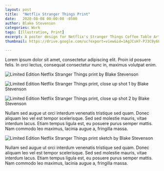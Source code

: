 ```yaml
---
layout: post
title:  "Netflix Stranger Things Print"
date:   2020-08-08 00:00:08 -0500
author: Blake Stevenson
categories: Work
tags: [Illustration, Print]
excerpt: A poster design for Netflix's Stranger Things Coffee Table Artbook
thumbnail: https://drive.google.com/uc?export=view&id=1AgJCsH7-PJ3C9y6FFqfKVLvDpYuk8MQZ 

---
```


Lorem ipsum dolor sit amet, consectetur adipiscing elit. Proin id posuere felis. In orci lectus, consequat consectetur nunc in, maximus volutpat enim.

![Limited Edition Netflix Stranger Things print by Blake Stevenson](https://drive.google.com/uc?export=view&id=1a0epXcpt3TvR5MyzsFbV03Qe8IaZRjiW)

![Limited Edition Netflix Stranger Things print, close up shot 1 by Blake Stevenson](https://drive.google.com/uc?export=view&id=1SYgNDcxR1f0n6mqZ5sTb60WUaXd13Sgc)

![Limited Edition Netflix Stranger Things print, close up shot 2 by Blake Stevenson](https://drive.google.com/uc?export=view&id=1jwXbY3ZkDkNEAeHcPp3QVhrY8vrvatk-)

Nullam sed augue ut orci interdum venenatis tristique sed quam. Donec aliquam leo vel est tempor scelerisque. Sed sed molestie mauris, vitae interdum lacus. Etiam tempus ligula est, eu posuere purus semper mattis. Nam commodo leo maximus, lacinia augue a, fringilla massa.

![Limited Edition Netflix Stranger Things print sketch by Blake Stevenson](https://drive.google.com/uc?export=view&id=1SCI9tpd5BzCCrgBCag7VX0_VUbY6JmCr)



Nullam sed augue ut orci interdum venenatis tristique sed quam. Donec aliquam leo vel est tempor scelerisque. Sed sed molestie mauris, vitae interdum lacus. Etiam tempus ligula est, eu posuere purus semper mattis. Nam commodo leo maximus, lacinia augue a, fringilla massa.
